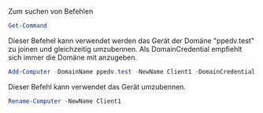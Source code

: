 
Zum suchen von Befehlen
```powershell
Get-Command
```


Dieser Befehel kann verwendet werden das Gerät der Domäne "ppedv.test" zu joinen und gleichzeitig umzubennen. Als DomainCredential empfiehlt sich immer die Domäne mit anzugeben.
```powershell
Add-Computer -DomainName ppedv.test -NewName Client1 -DomainCredential ppedv\Administrator
```

Dieser Befehl kann verwendet das Gerät umzubennen.

```powershell
Rename-Computer -NewName Client1
```